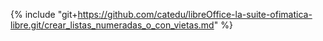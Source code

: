 {% include "git+https://github.com/catedu/libreOffice-la-suite-ofimatica-libre.git/crear_listas_numeradas_o_con_vietas.md" %}